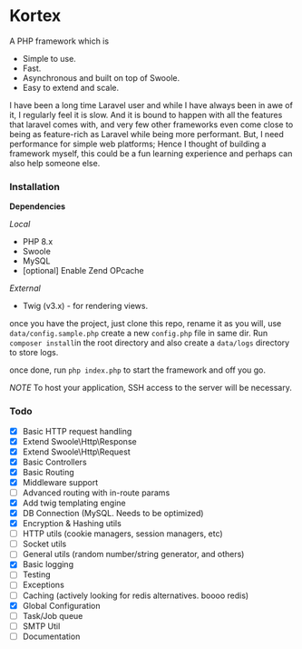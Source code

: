 # Kortex

A PHP framework which is
- Simple to use.
- Fast.
- Asynchronous and built on top of Swoole.
- Easy to extend and scale.

I have been a long time Laravel user and while I have always been in awe of it, I regularly feel it is slow. And it is bound to happen with all the features that laravel comes with, and very few other frameworks even come close to being as feature-rich as Laravel while being more performant. But, I need performance for simple web platforms; Hence I thought of building a framework myself, this could be a fun learning experience and perhaps can also help someone else.

### Installation

**Dependencies**

*Local*
- PHP 8.x
- Swoole
- MySQL
- [optional] Enable Zend OPcache

*External*
- Twig (v3.x) - for rendering views.

once you have the project, just clone this repo, rename it as you will, use `data/config.sample.php` create a new `config.php` file in same dir. Run `composer install`in the root directory and also create a `data/logs` directory to store logs.

once done, run `php index.php` to start the framework and off you go.

*NOTE* To host your application, SSH access to the server will be necessary.

### Todo

- [X] Basic HTTP request handling
- [X] Extend Swoole\Http\Response
- [X] Extend Swoole\Http\Request
- [X] Basic Controllers
- [X] Basic Routing
- [X] Middleware support
- [ ] Advanced routing with in-route params
- [X] Add twig templating engine
- [X] DB Connection (MySQL. Needs to be optimized)
- [X] Encryption & Hashing utils
- [ ] HTTP utils (cookie managers, session managers, etc)
- [ ] Socket utils
- [ ] General utils (random number/string generator, and others)
- [X] Basic logging
- [ ] Testing
- [ ] Exceptions
- [ ] Caching (actively looking for redis alternatives. boooo redis)
- [X] Global Configuration
- [ ] Task/Job queue
- [ ] SMTP Util
- [ ] Documentation